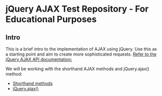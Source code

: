 # jQuery AJAX Test Repository - For Educational Purposes

## Intro

This is a brief intro to the implementation of AJAX using jQuery. Use this as a starting point and aim to create more sophisticated requests. [Refer to the jQuery AJAX API documentation:](http://api.jquery.com/category/ajax/) 

We will be working with the shorthand AJAX methods and jQuery.ajax() method:

* [Shorthand methods](http://api.jquery.com/category/ajax/shorthand-methods/)
* [jQuery.ajax()](http://api.jquery.com/jQuery.ajax/)